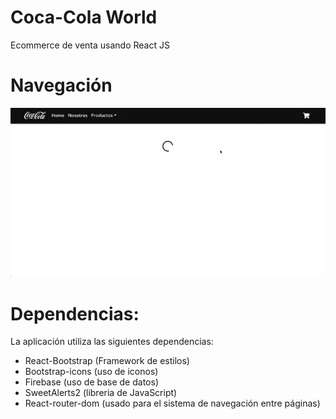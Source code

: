 # Coca-Cola World

Ecommerce de venta usando React JS

# Navegación
![gif](https://github.com/camilapardini/CocaColaWorld/blob/master/src/Ecommerce.gif) 


# Dependencias:
La aplicación utiliza las siguientes dependencias:

- React-Bootstrap (Framework de estilos)
- Bootstrap-icons (uso de iconos)
- Firebase (uso de base de datos)
- SweetAlerts2 (libreria de JavaScript)
- React-router-dom (usado para el sistema de navegación entre páginas)

